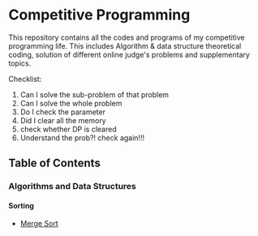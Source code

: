 # Competitive Programming
This repository contains all the codes and programs of my competitive programming life. This includes Algorithm &amp; data structure theoretical coding, solution of different online judge's problems and supplementary topics.

Checklist:
  1. Can I solve the sub-problem of that problem
  2. Can I solve the whole problem
  3. Do I check the parameter
  4. Did I clear all the memory
  5. check whether DP is cleared
  6. Understand the prob?! check again!!!


## Table of Contents

### Algorithms and Data Structures

#### Sorting

- [Merge Sort](https://github.com/akazad13/competitive-programming/blob/main/Algorithms%20%26%20Data%20Structure/Sorting/Merge%20Sort/Merge%20Sort.md)
